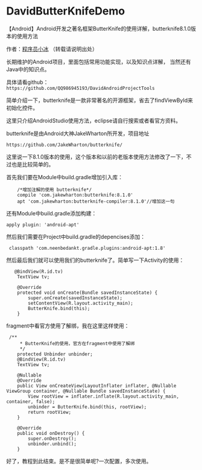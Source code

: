 # DavidButterKnifeDemo
【Android】Android开发之著名框架ButterKnife的使用详解，butterknife8.1.0版本的使用方法

作者：[程序员小冰](http://blog.csdn.net/qq_21376985/article/details/52836423) （转载请说明出处）

长期维护的Android项目，里面包括常用功能实现，以及知识点详解， 当然还有Java中的知识点。

具体请看github：`https://github.com/QQ986945193/DavidAndroidProjectTools`

简单介绍一下，butterknife是一款非常著名的开源框架，省去了findViewById来初始化控件。

这里只介绍AndroidStudio使用方法，eclipse请自行搜索或者看官方资料。

butterknife是由Android大神JakeWharton所开发，项目地址

```
https://github.com/JakeWharton/butterknife/
```

这里说一下8.1.0版本的使用，这个版本和以前的老版本使用方法修改了一下，不过也是比较简单的。

首先我们要在Module中build.gradle增加引入库：

```
    /*增加注解的使用 butterknife*/
    compile 'com.jakewharton:butterknife:8.1.0'
    apt 'com.jakewharton:butterknife-compiler:8.1.0'//增加这一句
```

还有Module中build.gradle添加构建：

```
apply plugin: 'android-apt'
```

然后我们需要在Project中build.gradle的depencises添加：

```
 classpath 'com.neenbedankt.gradle.plugins:android-apt:1.8' 
```

然后最后我们就可以使用我们的butterknife了。简单写一下Activity的使用：

```
   @BindView(R.id.tv)
    TextView tv;

    @Override
    protected void onCreate(Bundle savedInstanceState) {
        super.onCreate(savedInstanceState);
        setContentView(R.layout.activity_main);
        ButterKnife.bind(this);
    }
```
fragment中看官方使用了解绑，我在这里这样使用：

```
 /**
     * ButterKnife的使用，官方在fragment中使用了解绑
     */
    protected Unbinder unbinder;
    @BindView(R.id.tv)
    TextView tv;

    @Nullable
    @Override
    public View onCreateView(LayoutInflater inflater, @Nullable ViewGroup container, @Nullable Bundle savedInstanceState) {
        View rootView = inflater.inflate(R.layout.activity_main, container, false);
        unbinder = ButterKnife.bind(this, rootView);
        return rootView;
    }

    @Override
    public void onDestroy() {
        super.onDestroy();
        unbinder.unbind();
    }
```

好了，教程到此结束。是不是很简单呢?一次配置，多次使用。
